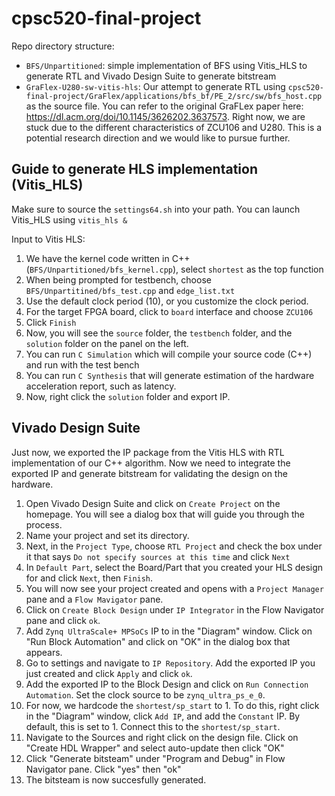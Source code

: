 # cpsc520-final-project

Repo directory structure:
- `BFS/Unpartitioned`: simple implementation of BFS using Vitis_HLS to generate RTL and Vivado Design Suite to generate bitstream
- `GraFlex-U280-sw-vitis-hls`: Our attempt to generate RTL using `cpsc520-final-project/GraFlex/applications/bfs_bf/PE_2/src/sw/bfs_host.cpp` as the source file. You can refer to the original GraFLex paper here: https://dl.acm.org/doi/10.1145/3626202.3637573. Right now, we are stuck due to the different characteristics of ZCU106 and U280. This is a potential research direction and we would like to pursue further.


## Guide to generate HLS implementation (Vitis_HLS)
Make sure to source the `settings64.sh` into your path. You can launch Vitis_HLS using `vitis_hls &`


Input to Vitis HLS:
1. We have the kernel code written in C++ (`BFS/Unpartitioned/bfs_kernel.cpp`), select `shortest` as the top function
2. When being prompted for testbench, choose `BFS/Unpartitined/bfs_test.cpp` and `edge_list.txt`
3. Use the default clock period (10), or you customize the clock period.
4. For the target FPGA board, click to `board` interface and choose `ZCU106`
5. Click `Finish`
6. Now, you will see the `source` folder, the `testbench` folder, and the `solution` folder on the panel on the left.
7. You can run `C Simulation` which will compile your source code (C++) and run with the test bench
8. You can run `C Synthesis` that will generate estimation of the hardware acceleration report, such as latency.
9. Now, right click the `solution` folder and export IP.


## Vivado Design Suite
Just now, we exported the IP package from the Vitis HLS with RTL implementation of our C++ algorithm. Now we need to integrate the exported IP and generate bitstream for validating the design on the hardware.


1. Open Vivado Design Suite and click on `Create Project` on the homepage. You will see a dialog box that will guide you through the process.
2. Name your project and set its directory.
3. Next, in the `Project Type`, choose `RTL Project` and check the box under it that says `Do not specify sources at this time` and click `Next`
4. In `Default Part`, select the Board/Part that you created your HLS design for and click `Next`, then `Finish`.
5. You will now see your project created and opens with a `Project Manager` pane and a `Flow Mavigator` pane.
6. Click on `Create Block Design` under `IP Integrator` in the Flow Navigator pane and click `ok`.
7. Add `Zynq UltraScale+ MPSoCs` IP to in the "Diagram" window. Click on "Run Block Automation" and click on "OK" in the dialog box that appears.
6. Go to settings and navigate to `IP Repository`. Add the exported IP you just created and click `Apply` and click `ok`.
7. Add the exported IP to the Block Design and click on `Run Connection Automation`. Set the clock source to be `zynq_ultra_ps_e_0`.
8. For now, we hardcode the `shortest/sp_start` to 1. To do this, right click in the "Diagram" window, click `Add IP`, and add the `Constant` IP. By default, this is set to 1. Connect this to the `shortest/sp_start`.
9. Navigate to the Sources and right click on the design file. Click on "Create HDL Wrapper" and select auto-update then click "OK"
10. Click "Generate bitsteam" under "Program and Debug" in Flow Navigator pane. Click "yes" then "ok"
11. The bitsteam is now succesfully generated.



